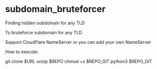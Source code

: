 # subdomain_bruteforcer
Finding hidden subdomain for any TLD

To bruteforce subdomain for any TLD

Support CloudFlare NameServer or you can add your own NameServer

How to execute:

git clone $URL
unzip $REPO
chmod +x $REPO_GIT
python3 $REPO_GIT

